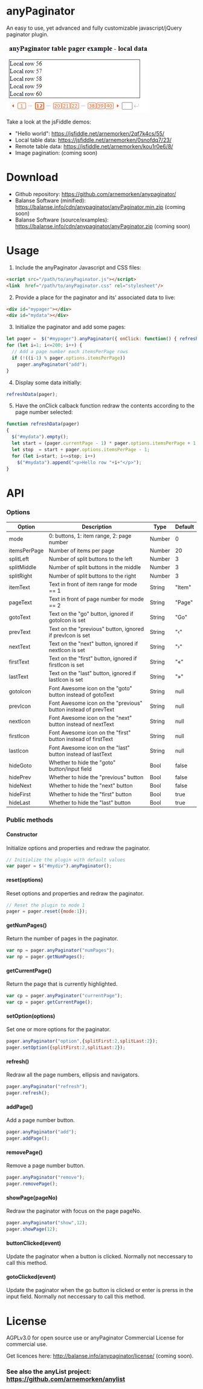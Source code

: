 # anyPaginator
An easy to use, yet advanced and fully customizable javascript/jQuery paginator plugin. 

<img src="examples/anyPaginator1.png"><br/>

Take a look at the jsFiddle demos:

* "Hello world":     https://jsfiddle.net/arnemorken/2qf7k4cs/55/
* Local table data:  https://jsfiddle.net/arnemorken/0snofdq7/23/
* Remote table data: https://jsfiddle.net/arnemorken/kou1r0e6/8/
* Image pagination: (coming soon)

# Download

- Github repository:                  https://github.com/arnemorken/anypaginator/
- Balanse Software (minified):        https://balanse.info/cdn/anypaginator/anyPaginator.min.zip (coming soon)
- Balanse Software (source/examples): https://balanse.info/cdn/anypaginator/anyPaginator.zip (coming soon)

# Usage

1. Include the anyPaginator Javascript and CSS files:

```html
<script src="/path/to/anyPaginator.js"></script>
<link  href="/path/to/anyPaginator.css" rel="stylesheet"/>
```

2. Provide a place for the paginator and its' associated data to live:
```html
<div id="mypager"></div>
<div id="mydata"></div>
```

3. Initialize the paginator and add some pages:
```js
let pager =  $("#mypager").anyPaginator({ onClick: function() { refreshData(pager); } });
for (let i=1; i<=200; i++) {
  // Add a page number each itemsPerPage rows
  if (!((i-1) % pager.options.itemsPerPage))
    pager.anyPaginator("add");
}
```

4. Display some data initially:
```js
refreshData(pager);
```

5. Have the onClick calback function redraw the contents according to the page number selected:
```js
function refreshData(pager)
{
  $("#mydata").empty();
  let start = (pager.currentPage - 1) * pager.options.itemsPerPage + 1;
  let stop  = start + pager.options.itemsPerPage - 1;
  for (let i=start; i<=stop; i++)
    $("#mydata").append("<p>Hello row "+i+"</p>");
}
```

# API

### Options

| Option                       | Description                                                    | Type                         | Default                    |
| ---------------------------- | -------------------------------------------------------------- | ---------------------------- | -------------------------- |
| mode                         | 0: buttons, 1: item range, 2: page number                      | Number                       | 0                          |
| itemsPerPage                 | Number of items per page                                       | Number                       | 20                         |
| splitLeft                    | Number of split buttons to the left                            | Number                       | 3                          |
| splitMiddle                  | Number of split buttons in the middle                          | Number                       | 3                          |
| splitRight                   | Number of split buttons to the right                           | Number                       | 3                          |
| itemText                     | Text in front of item range for mode == 1                      | String                       | "Item"                     |
| pageText                     | Text in front of page number for mode == 2                     | String                       | "Page"                     |
| gotoText                     | Text on the "go" button, ignored if gotoIcon is set            | String                       | "Go"                       |
| prevText                     | Text on the "previous" button, ignored if prevIcon is set      | String                       | "&lsaquo;"                 |
| nextText                     | Text on the "next" button, ignored if nextIcon is set          | String                       | "&rsaquo;"                 |
| firstText                    | Text on the "first" button, ignored if firstIcon is set        | String                       | "&laquo;"                  |
| lastText                     | Text on the "last" button, ignored if lastIcon is set          | String                       | "&raquo;"                  |
| gotoIcon                     | Font Awesome icon on the "goto" button instead of gotoText     | String                       | null                       |
| prevIcon                     | Font Awesome icon on the "previous" button instead of prevText | String                       | null                       |
| nextIcon                     | Font Awesome icon on the "next" button instead of nextText     | String                       | null                       |
| firstIcon                    | Font Awesome icon on the "first" button instead of firstText   | String                       | null                       |
| lastIcon                     | Font Awesome icon on the "last" button instead of lastText     | String                       | null                       |
| hideGoto                     | Whether to hide the "goto" button/input field                  | Bool                         | false                      |
| hidePrev                     | Whether to hide the "previous" button                          | Bool                         | false                      |
| hideNext                     | Whether to hide the "next" button                              | Bool                         | false                      |
| hideFirst                    | Whether to hide the "first" button                             | Bool                         | true                       |
| hideLast                     | Whether to hide the "last" button                              | Bool                         | true                       |

### Public methods

#### Constructor
Initialize options and properties and redraw the paginator.
```js
// Initialize the plugin with default values
var pager = $("#mydiv").anyPaginator();
```

#### reset(options)
Reset options and properties and redraw the paginator.
```js
// Reset the plugin to mode 1
pager = pager.reset({mode:1});
```

#### getNumPages()
Return the number of pages in the paginator.
```js
var np = pager.anyPaginator("numPages");
var np = pager.getNumPages();
```

#### getCurrentPage()
Return the page that is currently highlighted.
```js
var cp = pager.anyPaginator("currentPage");
var cp = pager.getCurrentPage();
```

#### setOption(options)
Set one or more options for the paginator.
```js
pager.anyPaginator("option",{splitFirst:2,splitLast:2});
pager.setOption({splitFirst:2,splitLast:2});
```

#### refresh()
Redraw all the page numbers, ellipsis and navigators.
```js
pager.anyPaginator("refresh");
pager.refresh();
```

#### addPage()
Add a page number button.
```js
pager.anyPaginator("add");
pager.addPage();
```

#### removePage()
Remove a page number button.
```js
pager.anyPaginator("remove");
pager.removePage();
```

#### showPage(pageNo)
Redraw the paginator with focus on the page pageNo.
```js
pager.anyPaginator("show",12);
pager.showPage(12);
```

#### buttonClicked(event)
Update the paginator when a button is clicked.
Normally not neccessary to call this method.

#### gotoClicked(event)
Update the paginator when the go button is clicked or enter is prerss in the input field.
Normally not neccessary to call this method.

# License

AGPLv3.0 for open source use or anyPaginator Commercial License for commercial use.

Get licences here: http://balanse.info/anypaginator/license/ (coming soon).

### See also the anyList project: https://github.com/arnemorken/anylist
